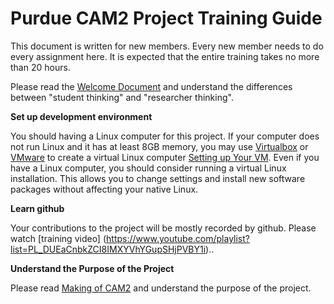 # Purdue CAM2 Project Training Guide

This document is written for new members. Every new member needs to do every assignment here. 
It is expected that the entire training takes no more than 20 hours.

Please read the [Welcome Document](https://docs.google.com/document/d/1exaJDYxN_hc9c_pgZlogo75A3Qo58ppXv6uyqHY2-28/edit?usp=sharing)
and understand the differences between "student thinking" and "researcher thinking".

**Set up development environment**

You should having a Linux computer for this project. If your computer does not run Linux and it has at least 8GB memory, 
you may use [Virtualbox](https://www.virtualbox.org/wiki/Downloads) or 
[VMware](http://www.vmware.com/products/player/playerpro-evaluation.html) to create a virtual Linux computer 
[Setting up Your VM](VM-Setup). Even if you have a Linux computer, you should consider running a virtual Linux installation. This allows
you to change settings and install new software packages without affecting your native Linux.


**Learn github**

Your contributions to the project will be mostly recorded by github. Please watch [training video]
(https://www.youtube.com/playlist?list=PL_DUEaCnbkZCI8IMXYVhYGupSHjPVBY1i)..

**Understand the Purpose of the Project**

Please read [Making of CAM2](https://engineering.purdue.edu/HELPS/Publications/papers/GlobalSIP2015.pdf) and understand the purpose of the project.
